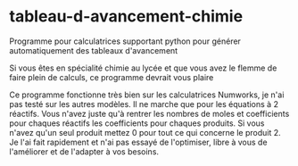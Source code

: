 # tableau-d-avancement-chimie
Programme pour calculatrices supportant python pour générer automatiquement des tableaux d'avancement


Si vous êtes en spécialité chimie au lycée et que vous avez le flemme de faire plein de calculs, ce programme devrait vous plaire


Ce programme fonctionne très bien sur les calculatrices Numworks, je n'ai pas testé sur les autres modèles. Il ne marche que pour les équations à 2 réactifs.
Vous n'avez juste qu'à rentrer les nombres de moles et coefficients pour chaques réactifs les coefficients pour chaques produits. Si vous n'avez qu'un seul produit mettez 0 pour 
tout ce qui concerne le produit 2. Je l'ai fait rapidement et n'ai pas essayé de l'optimiser, libre à vous de l'améliorer et de l'adapter à vos besoins.


